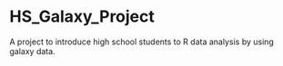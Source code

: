 # HS_Galaxy_Project
A project to introduce high school students to R data analysis by using galaxy data.
